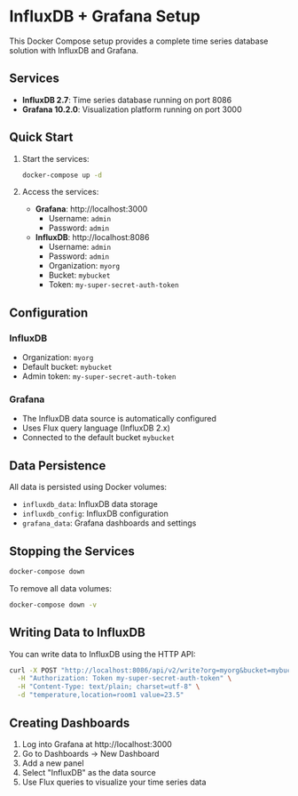 # InfluxDB + Grafana Setup

This Docker Compose setup provides a complete time series database solution with InfluxDB and Grafana.

## Services

- **InfluxDB 2.7**: Time series database running on port 8086
- **Grafana 10.2.0**: Visualization platform running on port 3000

## Quick Start

1. Start the services:
   ```bash
   docker-compose up -d
   ```

2. Access the services:
   - **Grafana**: http://localhost:3000
     - Username: `admin`
     - Password: `admin`
   - **InfluxDB**: http://localhost:8086
     - Username: `admin`
     - Password: `admin`
     - Organization: `myorg`
     - Bucket: `mybucket`
     - Token: `my-super-secret-auth-token`

## Configuration

### InfluxDB
- Organization: `myorg`
- Default bucket: `mybucket`
- Admin token: `my-super-secret-auth-token`

### Grafana
- The InfluxDB data source is automatically configured
- Uses Flux query language (InfluxDB 2.x)
- Connected to the default bucket `mybucket`

## Data Persistence

All data is persisted using Docker volumes:
- `influxdb_data`: InfluxDB data storage
- `influxdb_config`: InfluxDB configuration
- `grafana_data`: Grafana dashboards and settings

## Stopping the Services

```bash
docker-compose down
```

To remove all data volumes:
```bash
docker-compose down -v
```

## Writing Data to InfluxDB

You can write data to InfluxDB using the HTTP API:

```bash
curl -X POST "http://localhost:8086/api/v2/write?org=myorg&bucket=mybucket" \
  -H "Authorization: Token my-super-secret-auth-token" \
  -H "Content-Type: text/plain; charset=utf-8" \
  -d "temperature,location=room1 value=23.5"
```

## Creating Dashboards

1. Log into Grafana at http://localhost:3000
2. Go to Dashboards → New Dashboard
3. Add a new panel
4. Select "InfluxDB" as the data source
5. Use Flux queries to visualize your time series data 